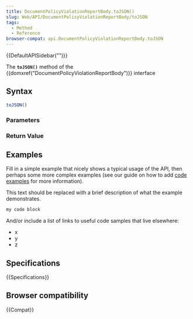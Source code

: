 ```yaml
---
title: DocumentPolicyViolationReportBody.toJSON()
slug: Web/API/DocumentPolicyViolationReportBody/toJSON
tags:
  - Method
  - Reference
browser-compat: api.DocumentPolicyViolationReportBody.toJSON
---
```

{{DefaultAPISidebar("")}}

The **`toJSON()`** method of the {{domxref("DocumentPolicyViolationReportBody")}} interface 

## Syntax

```js
toJSON()
```

### Parameters



### Return Value



## Examples

Fill in a simple example that nicely shows a typical usage of the API, then perhaps some more complex examples (see our guide on how to add [code examples](/en-US/docs/MDN/Contribute/Structures/Code_examples) for more information).

This text should be replaced with a brief description of what the example demonstrates.

```js
my code block
```

And/or include a list of links to useful code samples that live elsewhere:

*   x
*   y
*   z

## Specifications

{{Specifications}}

## Browser compatibility

{{Compat}}

